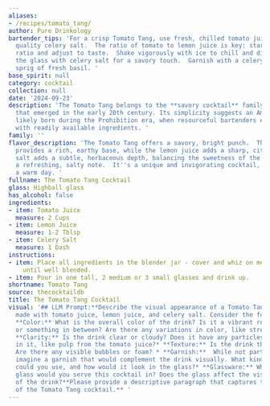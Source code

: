 ```yaml
---
aliases:
- /recipes/tomato_tang/
author: Pure Drinkology
bartender_tips: 'For a crisp Tomato Tang, use fresh, chilled tomato juice and a good
  quality celery salt.  The ratio of tomato to lemon juice is key: start with a 4:1
  ratio and adjust to taste.  Shake vigorously with ice to chill and dilute the drink.  Rim
  the glass with celery salt for a savory touch.  Garnish with a celery stalk or a
  sprig of fresh basil. '
base_spirit: null
category: cocktail
collection: null
date: '2024-09-23'
description: 'The Tomato Tang belongs to the **savory cocktail** family, a category
  that emerged in the early 20th century. Its simplicity suggests an American origin,
  likely born during the Prohibition era, when resourceful bartenders experimented
  with readily available ingredients. '
family: ''
flavor_description: 'The Tomato Tang offers a savory, bright punch.  The tomato juice
  provides a rich, earthy base, while the lemon juice adds a sharp, citrusy tang.  Celery
  salt adds a subtle, herbaceous depth, balancing the sweetness of the tomato with
  a refreshing, salty note.  It''s a unique and invigorating cocktail, perfect for
  a warm day. '
fullname: The Tomato Tang Cocktail
glass: Highball glass
has_alcohol: false
ingredients:
- item: Tomato Juice
  measure: 2 Cups
- item: Lemon Juice
  measure: 1-2 Tblsp
- item: Celery Salt
  measure: 1 Dash
instructions:
- item: Place all ingredients in the blender jar - cover and whiz on medium speed
    until well blended.
- item: Pour in one tall, 2 medium or 3 small glasses and drink up.
shortname: Tomato Tang
source: thecocktaildb
title: The Tomato Tang Cocktail
visual: '## LLM Prompt:**Describe the visual appearance of a Tomato Tang cocktail,
  made with tomato juice, lemon juice, and celery salt. Consider the following:***
  **Color:** What is the overall color of the drink? Is it a vibrant red, a deep orange,
  or something in between? Are there any variations in color, like streaks or layers?*
  **Clarity:** Is the drink clear or cloudy? Does it have any particles suspended
  in it, like pulp from the tomato juice?* **Texture:** Is the drink thick or thin?
  Are there any visible bubbles or foam? * **Garnish:**  While not part of the recipe,
  imagine a garnish that would complement the drink visually. What kind of garnish
  could you use, and how would it look in the glass?* **Glassware:** What kind of
  glass would you serve this cocktail in? Does the glass affect the visual appearance
  of the drink?**Please provide a descriptive paragraph that captures the visual appeal
  of the Tomato Tang cocktail.** '
---
```



